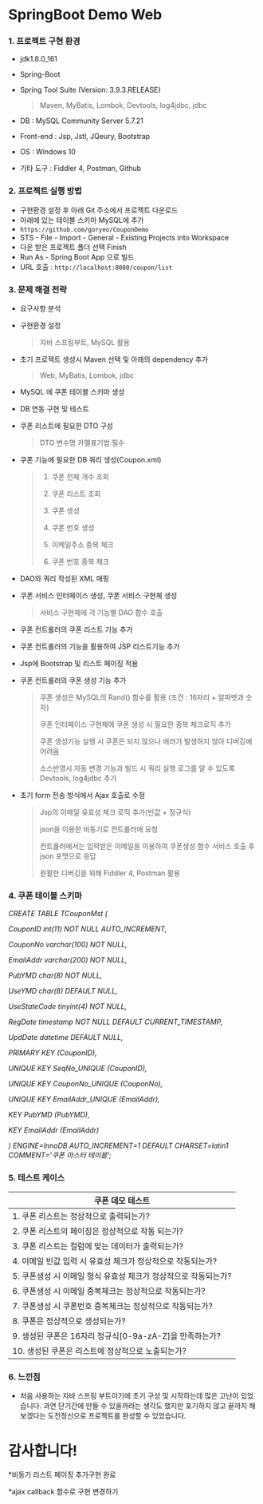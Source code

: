# SpringBoot Demo Web

### 1. 프로젝트 구현 환경

- jdk1.8.0_161

- Spring-Boot

- Spring Tool Suite (Version: 3.9.3.RELEASE)

  > Maven, MyBatis, Lombok, Devtools, log4jdbc, jdbc

- DB : MySQL Community Server 5.7.21

- Front-end : Jsp, Jstl, JQeury, Bootstrap

- OS : Windows 10

- 기타 도구 : Fiddler 4, Postman, Github

### 2. 프로젝트 실행 방법

- 구현환경 설정 후 아래 Git 주소에서 프로젝트 다운로드
- 아래에 있는 테이블 스키마 MySQL에 추가
- `https://github.com/goryeo/CouponDemo`
- STS - File - Import - General - Existing Projects into Workspace
- 다운 받은 프로젝트 폴더 선택 Finish
- Run As - Spring Boot App 으로 빌드
- URL 호출 : `http://localhost:8080/coupon/list`

### 3. 문제 해결 전략

- 요구사항 분석

- 구현환경 설정

  > 자바 스프링부트, MySQL 활용

- 초기 프로젝트 생성시 Maven 선택 및 아래의 dependency 추가

  > Web, MyBatis, Lombok, jdbc

- MySQL 에 쿠폰 테이블 스키마 생성

- DB 연동 구현 및 테스트

- 쿠폰 리스트에 필요한 DTO 구성
  > DTO 변수명 카멜표기법 필수

- 쿠폰 기능에 필요한 DB 쿼리 생성(Coupon.xml)

  > 1) 쿠폰 전체 개수 조회
  >
  > 2) 쿠폰 리스트 조회
  >
  > 3) 쿠폰 생성
  >
  > 4) 쿠폰 번호 생성
  >
  > 5) 이메일주소 중복 체크
  >
  > 6) 쿠폰 번호 중복 체크 

- DAO와 쿼리 작성된 XML 매핑

- 쿠폰 서비스 인터페이스 생성, 쿠폰 서비스 구현체 생성

  > 서비스 구현체에 각 기능별 DAO 함수 호출

- 쿠폰 컨트롤러의 쿠폰 리스트 기능 추가

- 쿠폰 컨트롤러의 기능을 활용하여 JSP 리스트기능 추가

- Jsp에 Bootstrap 및 리스트 페이징 적용

- 쿠폰 컨트롤러의 쿠폰 생성 기능 추가

  > 쿠폰 생성은 MySQL의 Rand() 함수를 활용 (조건 : 16자리 + 알파벳과 숫자)
  >
  > 쿠폰 인터페이스 구현체에  쿠폰 생성 시 필요한 중복 체크로직 추가
  >
  > 쿠폰 생성기능 실행 시 쿠폰은 되지 않으나 에러가 발생하지 않아 디버깅에 어려움
  >
  > 소스반영시 자동 변경 기능과 빌드 시 쿼리 실행 로그를 알 수 있도록 Devtools, log4jdbc 추가

- 초기 form 전송 방식에서 Ajax 호출로 수정

  > Jsp의 이메일 유효성 체크 로직 추가(빈값 + 정규식)
  >
  > json을 이용한 비동기로 컨트롤러에 요청
  >
  > 컨트롤러에서는 입력받은 이메일을 이용하여 쿠폰생성 함수 서비스 호출 후 json 포맷으로 응답
  >
  > 원활한 디버깅을 위해 Fiddler 4, Postman 활용

### 4. 쿠폰 테이블 스키마

*CREATE TABLE TCouponMst (*

*CouponID int(11) NOT NULL AUTO_INCREMENT,*

*CouponNo varchar(100) NOT NULL,*

*EmailAddr varchar(200) NOT NULL,*

*PubYMD char(8) NOT NULL,*

*UseYMD char(8) DEFAULT NULL,*

*UseStateCode tinyint(4) NOT NULL,*

*RegDate timestamp NOT NULL DEFAULT CURRENT_TIMESTAMP,*

*UpdDate datetime DEFAULT NULL,*

*PRIMARY KEY (CouponID),*

*UNIQUE KEY SeqNo_UNIQUE (CouponID),*

*UNIQUE KEY CouponNo_UNIQUE (CouponNo),*

*UNIQUE KEY EmailAddr_UNIQUE (EmailAddr),*

*KEY PubYMD (PubYMD),*

*KEY EmailAddr (EmailAddr)*

*) ENGINE=InnoDB AUTO_INCREMENT=1 DEFAULT CHARSET=latin1 COMMENT='쿠폰 마스터 테이블';*

### 5. 테스트 케이스

| 쿠폰 데모 테스트                                             |
| ------------------------------------------------------------ |
| 1. 쿠폰 리스트는 정상적으로 출력되는가?                      |
| 2. 쿠폰 리스트의  페이징은 정상적으로 작동 되는가?           |
| 3. 쿠폰 리스트는 컬럼에  맞는 데이터가 출력되는가?           |
| 4. 이메일 빈값 입력 시  유효성 체크가 정상적으로 작동되는가? |
| 5. 쿠폰생성 시 이메일  형식 유효성 체크가 정상적으로 작동되는가? |
| 6. 쿠폰생성 시 이메일  중복체크는 정상적으로 작동되는가?     |
| 7. 쿠폰생성 시 쿠폰번호  중복체크는 정상적으로 작동되는가?   |
| 8. 쿠폰은 정상적으로  생성되는가?                            |
| 9. 생성된 쿠폰은  16자리 정규식[0-9a-zA-Z]을 만족하는가?     |
| 10. 생성된 쿠폰은  리스트에 정상적으로 노출되는가?           |

### 6. 느낀점

- 처음 사용하는 자바 스프링 부트이기에 초기 구성 및 시작하는데 많은 고난이 있었습니다. 과연 단기간에 만들 수 있을까라는 생각도 했지만 포기하지 않고 끝까지 해보겠다는 도전정신으로 프로젝트를 완성할 수 있었습니다.


# 감사합니다!

*비동기 리스트 페이징 추가구현 완료

*ajax callback 함수로 구현 변경하기
